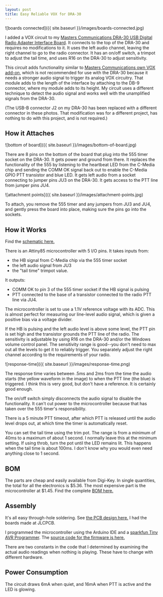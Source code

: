 ```yaml
---
layout: post
title: Easy Reliable VOX for DRA-30
---
```


![boards connected]({{ site.baseurl }}/images/boards-connected.jpg)

I added a VOX circuit to my [Masters Communications DRA-30 USB Digital Radio Adapter Interface Board](http://www.masterscommunications.com/products/radio-adapter/dra/dra30_docs.html).
It connects to the top of the DRA-30 and requires no modifications to it.
It uses the left audio channel, leaving the right channel to go to the radio connector.
It has an on/off switch, a trimpot to adjust the tail time, and uses R16 on the DRA-30 to adjust sensitivity.

This circuit adds functionality similar to [Masters Communications own VOX add-on](http://www.masterscommunications.com/products/radio-adapter/vox10/vox10.html), which is not recommended for use with the DRA-30 because it needs a stronger audio signal to trigger its analog VOX circuitry.
That module adds to the length of the interface by attaching to the DB-9 connector, where my module adds to its height.
My circuit uses a different technique to detect the audio signal and works well with the unamplified signals from the DRA-30.

(The USB-B connector J2 on my DRA-30 has been replaced with a different connector in these photos.
That modification was for a different project, has nothing to do with this project, and is not required.)

## How it Attaches

![bottom of board]({{ site.baseurl }}/images/bottom-of-board.jpg)

There are 8 pins on the bottom of the board that plug into the 555 timer socket on the DRA-30.
It gets power and ground from there.
It replaces the functionality of the 555 by listening to the heartbeat LED from the C-Media chip and sending the COMM OK signal back out to enable the C-Media GPIO PTT transistor and blue LED.
It gets left audio from a socket connecting to jumper pins JU3 on the DRA-30.
It gets access to the PTT line from jumper pins JU4.

![attachment points]({{ site.baseurl }}/images/attachment-points.jpg)

To attach, you remove the 555 timer and any jumpers from JU3 and JU4, and gently press the board into place, making sure the pins go into the sockets.

## How it Works

Find the [schematic here.](https://oshwlab.com/battman/dra-30-vox#P2)

There is an Attiny85 microcontroller with 5 I/O pins.
It takes inputs from:
- the HB signal from C-Media chip via the 555 timer socket
- the left audio signal from JU3
- the "tail time" trimpot value.

It outputs:
- COMM OK to pin 3 of the 555 timer socket if the HB signal is pulsing
- PTT connected to the base of a transistor connected to the radio PTT line via JU4.

The microcontroller is set to use a 1.1V reference voltage with its ADC.
This is almost perfect for measuring our line-level audio signal, which is given a positive bias via a voltage divider.

If the HB is pulsing and the left audio level is above some level, the PTT pin is set high and the transistor grounds the PTT line of the radio.
The sensitivity is adjustable by using R16 on the DRA-30 and/or the Windows volume control panel.
The sensitivity range is good--you don't need to max out all the levels to get it to reliably trigger.
You separately adjust the right channel according to the requirements of your radio.

![response-time]({{ site.baseurl }}/images/response-time.png)

The response time varies between .5ms and 2ms from the time the audio starts (the yellow waveform in the image) to when the PTT line (the blue) is triggered.
I think this is very good, but don't have a reference.
It is certainly good enough.

The on/off switch simply disconnects the audio signal to disable the functionality.
It can't cut power to the microcontroller because that has taken over the 555 timer's responsibility.

There is a 5 minute PTT timeout, after which PTT is released until the audio level drops out, at which time the timer is automatically reset.

You can set the tail time using the trim pot.
The range is from a minimum of 40ms to a maximum of about 1 second.
I normally leave this at the minimum setting.
If using throb, turn the pot until the LED remains lit.
This happens when the tail time is about 100ms.
I don't know why you would even need anything close to 1 second.

## BOM

The parts are cheap and easily available from Digi-Key.
In single quantities, the total for all the electronics is $5.36.
The most expensive part is the microcontroller at $1.45.
Find the complete [BOM here.](https://oshwlab.com/battman/dra-30-vox#P3)

## Assembly

It's all easy through-hole soldering.
See [the PCB design here.](https://oshwlab.com/battman/dra-30-vox#P1)
I had the boards made at JLCPCB.

I programmed the microcontroller using the Arduino IDE and a [sparkfun Tiny AVR Programmer](https://www.sparkfun.com/products/11801).
The [source code for the firmware is here.](https://github.com/smeredith/dra-30-vox)

There are two constants in the code that I determined by examining the actual audio readings when nothing is playing.
These have to change with different hardware.

## Power Consumption

The circuit draws 6mA when quiet, and 16mA when PTT is active and the LED is glowing.
